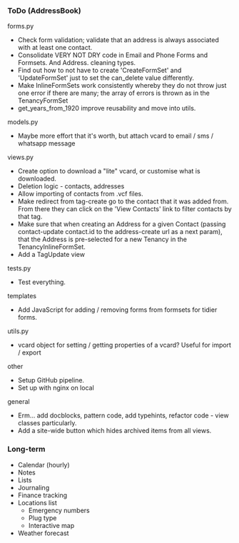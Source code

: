 ### ToDo (AddressBook)

forms.py
- Check form validation; validate that an address is always associated with at least one contact.
- Consolidate VERY NOT DRY code in Email and Phone Forms and Formsets. And Address. cleaning types.
- Find out how to not have to create 'CreateFormSet' and 'UpdateFormSet' just to set the can_delete value differently.
- Make InlineFormSets work consistently whereby they do not throw just one error if there are many; the array of errors is thrown as in the TenancyFormSet
- get_years_from_1920 improve reusability and move into utils.

models.py
- Maybe more effort that it's worth, but attach vcard to email / sms / whatsapp message

views.py
- Create option to download a "lite" vcard, or customise what is downloaded.
- Deletion logic - contacts, addresses
- Allow importing of contacts from .vcf files.
- Make redirect from tag-create go to the contact that it was added from. From there they can click on the 'View Contacts' link to filter contacts by that tag.
- Make sure that when creating an Address for a given Contact (passing contact-update contact.id to the address-create url as a next param), that the Address is pre-selected for a new Tenancy in the TenancyInlineFormSet.
- Add a TagUpdate view

tests.py
- Test everything.

templates
- Add JavaScript for adding / removing forms from formsets for tidier forms.

utils.py
- vcard object for setting / getting properties of a vcard? Useful for import / export

other
- Setup GitHub pipeline.
- Set up with nginx on local

general
- Erm... add docblocks, pattern code, add typehints, refactor code - view classes particularly.
- Add a site-wide button which hides archived items from all views.


### Long-term

- Calendar (hourly)
- Notes
- Lists
- Journaling
- Finance tracking
- Locations list
  - Emergency numbers
  - Plug type
  - Interactive map
- Weather forecast